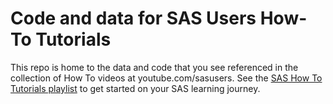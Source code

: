 # Code and data for SAS Users How-To Tutorials

This repo is home to the data and code that you see referenced in the collection of How To videos at youtube.com/sasusers.  See the [SAS How To Tutorials playlist](https://www.youtube.com/playlist?list=PLVV6eZFA22QwrXd6nSDU18E6XgXSMOs87) to get started on your SAS learning journey.
